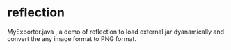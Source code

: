 # reflection
MyExporter.java , a demo of reflection to load external jar dyanamically 
and convert the any image format to PNG format.
